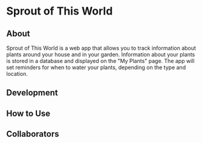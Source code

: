 # Sprout of This World

## About

Sprout of This World is a web app that allows you to track information about plants around your house and in your garden. Information about your plants is stored in a database and displayed on the "My Plants" page. The app will set reminders for when to water your plants, depending on the type and location.

## Development

## How to Use

## Collaborators
